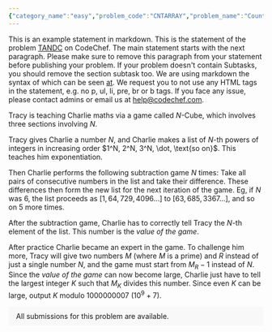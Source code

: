 ```yaml
---
{"category_name":"easy","problem_code":"CNTARRAY","problem_name":"Count of Array","problemComponents":{"constraints":"- $1 \\leq N \\leq 2 \\cdot 10^5$\n- $1 \\leq M \\leq 3 \\cdot 10^5$\n- $1 \\leq B_i \\leq 10^9$\n- $B_i \\neq B_j$ for all $1 \\le i \\lt j \\le N$.\n","constraintsState":true,"subtasks":"- **Subtask $1$ (30 points)**: $1 \\leq R \\leq 10\\,000$\n- **Subtask $2$ (70 points)**: $1 \\leq R \\leq 10^9$\n","subtasksState":false,"inputFormat":"- The first line of the input contains two space-separated integers $N$ and $M$.\n- The second line of the input contains $N$ separated integers $B_1, B_2, \\dots, B_N$ - the array $B$.","inputFormatState":true,"outputFormat":"Output on a single line the number of satisfactory array modulo $10^9 + 7$.\n","outputFormatState":true,"sampleTestCases":{"0":{"id":1,"input":"3 4\n5 1 2","output":14,"explanation":"All satisfactory arrays are:\n- $[1, 2, 3]$\n- $[2, 3, 1]$\n- $[3, 2, 1]$\n- $[1, 2, 4]$\n- $[2, 4, 1]$\n- $[4, 2, 1]$\n- $[1, 3, 4]$\n- $[1, 4, 3]$\n- $[3, 4, 1]$\n- $[4, 3, 1]$\n- $[2, 3, 4]$\n- $[2, 4, 3]$\n- $[3, 2, 4]$\n- $[4, 2, 3]$","isDeleted":false},"1":{"id":2,"input":"2 2\n1 3","output":1,"explanation":"The only satisfactory array is:\n- $[2, 1]$","isDeleted":false}}},"video_editorial_url":"https://youtu.be/v5R0BCoQog4","languages_supported":{"0":"CPP14","1":"C","2":"JAVA","3":"PYTH 3.6","4":"CPP17","5":"PYTH","6":"PYP3","7":"CS2","8":"ADA","9":"PYPY","10":"TEXT","11":"PAS fpc","12":"NODEJS","13":"RUBY","14":"PHP","15":"GO","16":"HASK","17":"TCL","18":"PERL","19":"SCALA","20":"LUA","21":"kotlin","22":"BASH","23":"JS","24":"LISP sbcl","25":"rust","26":"PAS gpc","27":"BF","28":"CLOJ","29":"R","30":"D","31":"CAML","32":"FORT","33":"ASM","34":"swift","35":"FS","36":"WSPC","37":"LISP clisp","38":"SQL","39":"SCM guile","40":"PERL6","41":"ERL","42":"CLPS","43":"ICK","44":"NICE","45":"PRLG","46":"ICON","47":"COB","48":"SCM chicken","49":"PIKE","50":"SCM qobi","51":"ST","52":"SQLQ","53":"NEM"},"max_timelimit":1,"source_sizelimit":50000,"problem_author":"gupta_nitin","problem_tester":"","date_added":"17-11-2021","tags":{"0":"cdrv2021","1":"gupta_nitin"},"problem_difficulty_level":"Unavailable","best_tag":"","editorial_url":"https://discuss.codechef.com/problems/CNTARRAY","time":{"view_start_date":1640885400,"submit_start_date":1640885400,"visible_start_date":1640885400,"end_date":1735669800},"is_direct_submittable":false,"problemDiscussURL":"https://discuss.codechef.com/search?q=CNTARRAY","is_proctored":false,"visitedContests":{},"layout":"problem"}
---
```

This is an example statement in markdown. This is the statement of the problem [TANDC](https://codechef.com/problems/TANDC) on CodeChef. The main statement starts with the next paragraph. Please make sure to remove this paragraph from your statement before publishing your problem. If your problem doesn't contain Subtasks, you should remove the section subtask too. We are using markdown the syntax of which can be seen [at](https://github.com/showdownjs/showdown/wiki/Showdown's-Markdown-syntax). We request you to not use any HTML tags in the statement, e.g. no p, ul, li, pre, br or b tags. If you face any issue, please contact admins or email us at help@codechef.com.

Tracy is teaching Charlie maths via a game called $N$-Cube, which involves three sections involving $N$.

Tracy gives Charlie a number $N$, and Charlie makes a list of $N$-th powers of integers in increasing order $1^N, 2^N, 3^N, \dot, \text{so on}$. This teaches him exponentiation.

Then Charlie performs the following subtraction game $N$ times: Take all pairs of consecutive numbers in the list and take their difference. These differences then form the new list for the next iteration of the game. Eg, if $N$ was 6, the list proceeds as $[1, 64, 729, 4096 ... ]$ to $[63, 685, 3367 ...]$, and so on $5$ more times.

After the subtraction game, Charlie has to correctly tell Tracy the $N$-th element of the list. This number is the *value of the game*.

After practice Charlie became an expert in the game. To challenge him more, Tracy will give two numbers $M$ (where $M$ is a prime) and $R$ instead of just a single number $N$, and the game must start from $M_R - 1$ instead of $N$. Since the *value of the game* can now become large, Charlie just have to tell the largest integer $K$ such that $M_K$ divides this number. Since even $K$ can be large, output $K$ modulo 1000000007 ($10^9 + 7$).

<aside style='background: #f8f8f8;padding: 10px 15px;'><div>All submissions for this problem are available.</div></aside>
